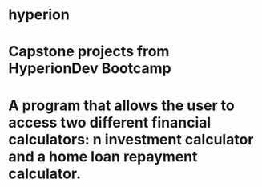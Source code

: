 # hyperion
# Capstone projects from HyperionDev Bootcamp
# A program that allows the user to access two different financial calculators: n investment calculator and a home loan repayment calculator.
